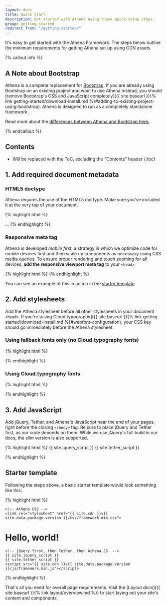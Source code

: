 ```yaml
---
layout: docs
title: Quick start
description: Get started with Athena using these quick setup steps.
group: getting-started
redirect_from: "/getting-started/"
---
```


It's easy to get started with the Athena Framework. The steps below outline the minimum requirements for getting Athena set up using CDN assets.

{% callout info %}

## A Note about Bootstrap

Athena is a complete replacement for <a href="https://getbootstrap.com/">Bootstrap</a>.  If you are already using Bootstrap on an existing project and want to use Athena instead, you should [remove Bootstrap's CSS and JavaScript completely]({{ site.baseurl }}{% link getting-started/download-install.md %}#adding-to-existing-project-using-bootstrap).  Athena is designed to run as a completely standalone framework.

Read more about the <a href="{{ site.baseurl }}{% link migration.md %}">differences between Athena and Bootstrap here.</a>

{% endcallout %}


## Contents

* Will be replaced with the ToC, excluding the "Contents" header
{:toc}


## 1. Add required document metadata

### HTML5 doctype

Athena requires the use of the HTML5 doctype. Make sure you've included it at the very top of your document.

{% highlight html %}
<!DOCTYPE html>
<html lang="en">
  ...
</html>
{% endhighlight %}

### Responsive meta tag

Athena is developed *mobile first*, a strategy in which we optimize code for mobile devices first and then scale up components as necessary using CSS media queries. To ensure proper rendering and touch zooming for all devices, **add the responsive viewport meta tag** to your `<head>`.

{% highlight html %}
<meta name="viewport" content="width=device-width, initial-scale=1, shrink-to-fit=no">
{% endhighlight %}

You can see an example of this in action in the [starter template](#starter-template).


## 2. Add stylesheets

Add the Athena stylesheet before all other stylesheets in your document `<head>`. If you're [using Cloud.typography]({{ site.baseurl }}{% link getting-started/download-install.md %}#webfont-configuration), your CSS key should go immediately before the Athena stylesheet.

### Using fallback fonts only (no Cloud.typography fonts)

{% highlight html %}
<link rel="stylesheet" href="{{ site.cdn }}v{{ site.data.package.version }}/css/framework.min.css">
{% endhighlight %}

### Using Cloud.typography fonts
{% highlight html %}
<link rel="stylesheet" type="text/css" href="https://cloud.typography.com/xxxxxx/xxxxxx/css/fonts.css">
<link rel="stylesheet" href="{{ site.cdn }}v{{ site.data.package.version }}/css/framework.min.css">
{% endhighlight %}


## 3. Add JavaScript

Add jQuery, Tether, and Athena's JavaScript near the end of your pages, right before the closing `</body>` tag. Be sure to place jQuery and Tether first, as our code depends on them. While we use jQuery's full build in our docs, the slim version is also supported.

{% highlight html %}
{{ site.jquery_script }}
{{ site.tether_script }}
<script src="{{ site.cdn }}v{{ site.data.package.version }}/js/framework.min.js"></script>
{% endhighlight %}


## Starter template

Following the steps above, a basic starter template would look something like this:

{% highlight html %}
<!DOCTYPE html>
<html lang="en">
  <head>
    <!-- Required meta tags -->
    <meta charset="utf-8">
    <meta name="viewport" content="width=device-width, initial-scale=1, shrink-to-fit=no">

    <!-- Athena CSS -->
    <link rel="stylesheet" href="{{ site.cdn }}v{{ site.data.package.version }}/css/framework.min.css">
  </head>
  <body>
    <h1>Hello, world!</h1>

    <!-- jQuery first, then Tether, then Athena JS. -->
    {{ site.jquery_script }}
    {{ site.tether_script }}
    <script src="{{ site.cdn }}v{{ site.data.package.version }}/js/framework.min.js"></script>
  </body>
</html>
{% endhighlight %}

That's all you need for overall page requirements. Visit the [Layout docs]({{ site.baseurl }}{% link layout/overview.md %}) to start laying out your site's content and components.
